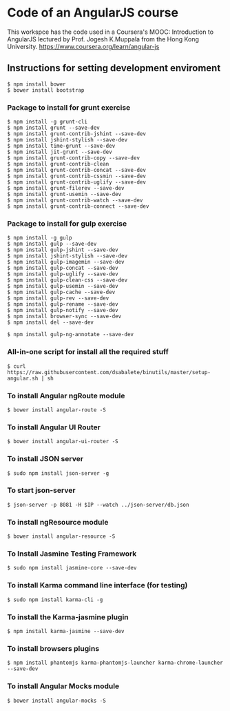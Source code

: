# Code of an AngularJS course
This workspce has the code used in a Coursera's MOOC: Introduction to AngularJS lectured by Prof. Jogesh K.Muppala from the Hong Kong University. 
https://www.coursera.org/learn/angular-js


## Instructions for setting development enviroment
    $ npm install bower
    $ bower install bootstrap


### Package to install for grunt exercise
    $ npm install -g grunt-cli
    $ npm install grunt --save-dev
    $ npm install grunt-contrib-jshint --save-dev
    $ npm install jshint-stylish --save-dev
    $ npm install time-grunt --save-dev
    $ npm install jit-grunt --save-dev
    $ npm install grunt-contrib-copy --save-dev 
    $ npm install grunt-contrib-clean
    $ npm install grunt-contrib-concat --save-dev
    $ npm install grunt-contrib-cssmin --save-dev
    $ npm install grunt-contrib-uglify --save-dev
    $ npm install grunt-filerev --save-dev
    $ npm install grunt-usemin --save-dev
    $ npm install grunt-contrib-watch --save-dev
    $ npm install grunt-contrib-connect --save-dev


### Package to install for gulp exercise
    $ npm install -g gulp
    $ npm install gulp --save-dev
    $ npm install gulp-jshint --save-dev
    $ npm install jshint-stylish --save-dev
    $ npm install gulp-imagemin --save-dev 
    $ npm install gulp-concat --save-dev
    $ npm install gulp-uglify --save-dev
    $ npm install gulp-clean-css --save-dev
    $ npm install gulp-usemin --save-dev
    $ npm install gulp-cache --save-dev
    $ npm install gulp-rev --save-dev
    $ npm install gulp-rename --save-dev
    $ npm install gulp-notify --save-dev
    $ npm install browser-sync --save-dev
    $ npm install del --save-dev
    
    $ npm install gulp-ng-annotate --save-dev
    
    
### All-in-one script for install all the required stuff
    $ curl https://raw.githubusercontent.com/dsabalete/binutils/master/setup-angular.sh | sh
    
    
### To install Angular ngRoute module
    $ bower install angular-route -S
    
    
### To install Angular UI Router
    $ bower install angular-ui-router -S
    
    
    
### To install JSON server
    $ sudo npm install json-server -g
    
    
### To start json-server 
    $ json-server -p 8081 -H $IP --watch ../json-server/db.json
    
    
### To install ngResource module
    $ bower install angular-resource -S
    

### To Install Jasmine Testing Framework
    $ sudo npm install jasmine-core --save-dev
    

### To install Karma command line interface (for testing)
    $ sudo npm install karma-cli -g
    
    
### To install the Karma-jasmine plugin
    $ npm install karma-jasmine --save-dev
    
    
### To install browsers plugins
    $ npm install phantomjs karma-phantomjs-launcher karma-chrome-launcher --save-dev
    
    
### To install Angular Mocks module
    $ bower install angular-mocks -S
    
    
### 